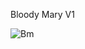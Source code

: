 Bloody Mary V1

![Bm ](https://github.com/user-attachments/assets/fa0d4789-8295-43d0-b371-8b6adeac1cab)
